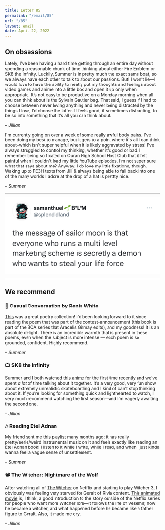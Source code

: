 ```yaml
---
title: Letter 85
permalink: "/email/85"
url: "/85"
layout: email
date: April 22, 2022
---
```


## On obsessions

Lately, I’ve been having a hard time getting through an entire day without spending a reasonable chunk of time thinking about either Fire Emblem or SK8 the Infinity. Luckily, Summer is in pretty much the exact same boat, so we always have each other to talk to about our passions. But! I won’t lie—I would love to have the ability to neatly put my thoughts and feelings about video games and anime into a little box and open it up only when appropriate. It’s not easy to be productive on a Monday morning when all you can think about is the Sylvain Gautier bag. That said, I guess if I had to choose between never loving anything and never being distracted by the things I love, I’d choose the latter. It feels good, if sometimes distracting, to be so into something that it’s all you can think about.

– *Jillian*

I'm currently going on over a week of some really awful body pains. I've been doing my best to manage, but it gets to a point where it's all I can think about–which isn't super helpful when it is likely aggravated by stress! I've always struggled to control my thinking, whether it's good or bad. I remember being so fixated on Ouran High School Host Club that it felt painful when I couldn't load my little YouTube episodes. I’m not super sure what that says about me? Anyway. I do love my little fixations, though. Waking up to FE3H texts from Jill & always being able to fall back into one of the many worlds I adore at the drop of a hat is prettty nice. 

– *Summer*

<hr>

<a href="https://twitter.com/splendidland/status/1517236283965427713">
  <img src="/assets/images/tweets/85.jpeg" class="tweet">
</a>

<hr>

## We recommend

### 📖 Casual Conversation by Renia White

[This](https://www.boaeditions.org/products/casual-conversation) was a great poetry collection! I'd been looking forward to it since reading the poem that was part of the contest-announcement (this book is part of the BOA series that Aracelis Girmay edits), and my goodness! It is an absolute delight. There is an incredible warmth that is present in these poems, even when the subject is more intense — each poem is so grounded, confident. Highly recommend. 

– *Summer*

### 📺 SK8 the Infinity

Summer and I both watched [this anime](https://www.funimation.com/shows/sk8-the-infinity/) for the first time recently and we’ve spent *a lot* of time talking about it together. It’s a very good, very fun show about extremely unrealistic skateboarding and I kind of can’t stop thinking about it. If you’re looking for something quick and lighthearted to watch, I very much recommend watching the first season—and I’m eagerly awaiting the second one.

– *Jillian*

### 🎶 Reading Etel Adnan

My friend sent me [this playlist](https://open.spotify.com/playlist/1iuLvEdNJYwR9u5OeM1DSD?si=RB1wpRPwTeGGxQdiBXuOiw&utm_source=copy-link) many months ago; it has really pretty/eerie/weird instrumental music on it and feels exactly like reading an Etel Adnan book! I listen to it while I write, while I read, and when I just kinda wanna feel a vague sense of unsettlement. 

– *Summer*

### 📽️ The Witcher: Nightmare of the Wolf

After watching all of [The Witcher](https://letterstosummer.com/79/) on Netflix and starting to play Witcher 3, I obviously was feeling very starved for Geralt of Rivia content. [This animated movie](https://www.netflix.com/title/81037868) is, I think, a good introduction to the story outside of the Netflix series for people who want more Witcher lore—it follows the life of Vesemir, how he became a witcher, and what happened before he became like a father figure to Geralt. Also, it made me cry.

– *Jillian*